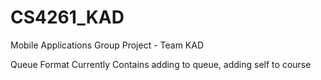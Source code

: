 # CS4261_KAD
Mobile Applications Group Project - Team KAD

Queue Format Currently Contains adding to queue, adding self to course
